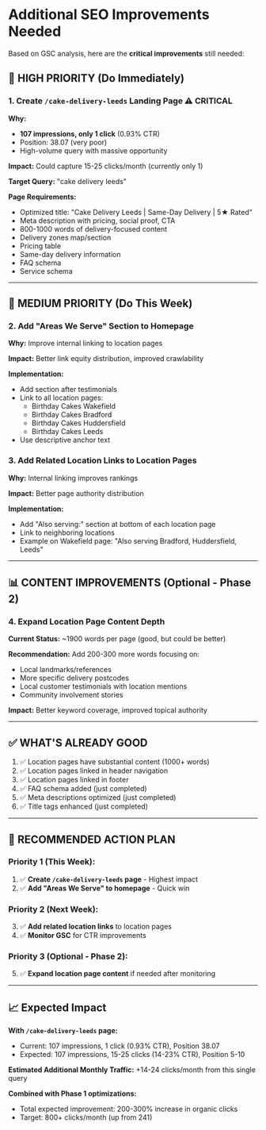 # Additional SEO Improvements Needed

Based on GSC analysis, here are the **critical improvements** still needed:

## 🚨 HIGH PRIORITY (Do Immediately)

### 1. Create `/cake-delivery-leeds` Landing Page ⚠️ CRITICAL

**Why:** 
- **107 impressions, only 1 click** (0.93% CTR)
- Position: 38.07 (very poor)
- High-volume query with massive opportunity

**Impact:** Could capture 15-25 clicks/month (currently only 1)

**Target Query:** "cake delivery leeds"

**Page Requirements:**
- Optimized title: "Cake Delivery Leeds | Same-Day Delivery | 5★ Rated"
- Meta description with pricing, social proof, CTA
- 800-1000 words of delivery-focused content
- Delivery zones map/section
- Pricing table
- Same-day delivery information
- FAQ schema
- Service schema

---

## 🎯 MEDIUM PRIORITY (Do This Week)

### 2. Add "Areas We Serve" Section to Homepage

**Why:** Improve internal linking to location pages

**Impact:** Better link equity distribution, improved crawlability

**Implementation:**
- Add section after testimonials
- Link to all location pages:
  - Birthday Cakes Wakefield
  - Birthday Cakes Bradford  
  - Birthday Cakes Huddersfield
  - Birthday Cakes Leeds
- Use descriptive anchor text

### 3. Add Related Location Links to Location Pages

**Why:** Internal linking improves rankings

**Impact:** Better page authority distribution

**Implementation:**
- Add "Also serving:" section at bottom of each location page
- Link to neighboring locations
- Example on Wakefield page: "Also serving Bradford, Huddersfield, Leeds"

---

## 📊 CONTENT IMPROVEMENTS (Optional - Phase 2)

### 4. Expand Location Page Content Depth

**Current Status:** ~1900 words per page (good, but could be better)

**Recommendation:** Add 200-300 more words focusing on:
- Local landmarks/references
- More specific delivery postcodes
- Local customer testimonials with location mentions
- Community involvement stories

**Impact:** Better keyword coverage, improved topical authority

---

## ✅ WHAT'S ALREADY GOOD

1. ✅ Location pages have substantial content (1000+ words)
2. ✅ Location pages linked in header navigation
3. ✅ Location pages linked in footer
4. ✅ FAQ schema added (just completed)
5. ✅ Meta descriptions optimized (just completed)
6. ✅ Title tags enhanced (just completed)

---

## 🎯 RECOMMENDED ACTION PLAN

### Priority 1 (This Week):
1. ✅ **Create `/cake-delivery-leeds` page** - Highest impact
2. ✅ **Add "Areas We Serve" to homepage** - Quick win

### Priority 2 (Next Week):
3. ✅ **Add related location links** to location pages
4. ✅ **Monitor GSC** for CTR improvements

### Priority 3 (Optional - Phase 2):
5. ✅ **Expand location page content** if needed after monitoring

---

## 📈 Expected Impact

**With `/cake-delivery-leeds` page:**
- Current: 107 impressions, 1 click (0.93% CTR), Position 38.07
- Expected: 107 impressions, 15-25 clicks (14-23% CTR), Position 5-10

**Estimated Additional Monthly Traffic:** +14-24 clicks/month from this single query

**Combined with Phase 1 optimizations:**
- Total expected improvement: 200-300% increase in organic clicks
- Target: 800+ clicks/month (up from 241)


